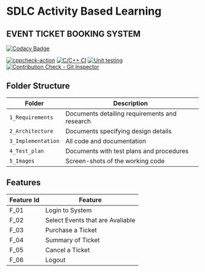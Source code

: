 # SDLC Activity Based Learning
## EVENT TICKET BOOKING SYSTEM

[![Codacy Badge](https://app.codacy.com/project/badge/Grade/726202e5b994408193778e92f109e184)](https://www.codacy.com/gh/vishwasT007/M1_EVENT_TICKET_BOOKING_SYSTEM/dashboard?utm_source=github.com&amp;utm_medium=referral&amp;utm_content=vishwasT007/M1_EVENT_TICKET_BOOKING_SYSTEM&amp;utm_campaign=Badge_Grade)
<!-- ![Code_Quality_Grade]() -->
<!-- [![Codacy Badge]()]() -->
[![cppcheck-action]()]()
[![C/C++ CI](https://github.com/vishwasT007/M1_EVENT_TICKET_BOOKING_SYSTEM/actions/workflows/Cbuild.yml/badge.svg?branch=main)](https://github.com/vishwasT007/M1_EVENT_TICKET_BOOKING_SYSTEM/actions/workflows/Cbuild.yml)
[![Unit testing]()]()
[![Contribution Check - Git Inspector]()]()

## Folder Structure
Folder             | Description
-------------------| -----------------------------------------
`1_Requirements`   | Documents detailing requirements and research
`2_Architecture`   | Documents specifying design details
`3_Implementation` | All code and documentation
`4_Test_plan`      | Documents with test plans and procedures
`5_Images`         | Screen-shots of the working code
##  Features
| Feature Id | Feature |
| -----------|---------|
|F_01| Login to System | |
|F_02|Select Events that are Avaliable |
|F_03| Purchase a Ticket |
|F_04| Summary of Ticket |
|F_05| Cancel a Ticket |
|F_06| Logout |




